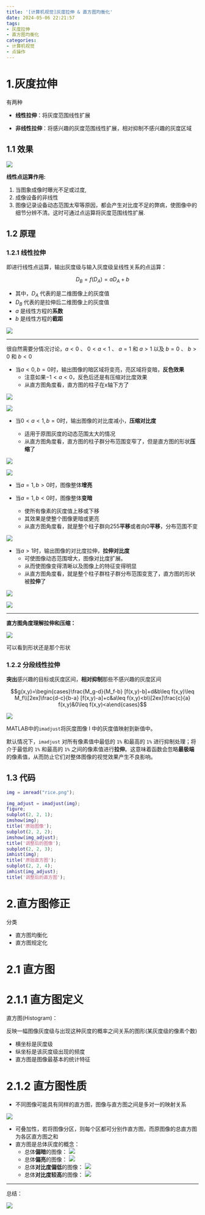 ```yaml
---
title: '[计算机视觉]灰度拉伸 & 直方图均衡化'
date: 2024-05-06 22:21:57
tags:
- 灰度拉伸
- 直方图均衡化
categories: 
- 计算机视觉
- 点操作
---
```


# 1.灰度拉伸

有两种

- **线性拉伸**：将灰度范围线性扩展

- **非线性拉伸**：将感兴趣的灰度范围线性扩展，相对抑制不感兴趣的灰度区域

## 1.1 效果

![](https://cdn.jsdelivr.net/gh/oixel64/imgs/imgs/202405062223406.png)

**线性点运算作用:**

1. 当图象成像时曝光不足或过度,
2. 成像设备的非线性
3. 图像记录设备动态范围太窄等原因，都会产生对比度不足的弊病，使图像中的细节分辨不清。这时可通过点运算将灰度范围线性扩展.

## 1.2 原理

### 1.2.1 线性拉伸

即进行线性点运算，输出灰度级与输入灰度级呈线性关系的点运算：

$$D_B=f(D_A)=aD_A+b$$

- 其中，$D_A$ 代表的是二维图像上的灰度值
- $D_B$ 代表的是拉伸后二维图像上的灰度值
- $a$ 是线性方程的**系数**
- $b$ 是线性方程的**截距**

![](https://cdn.jsdelivr.net/gh/oixel64/imgs/imgs/202405062238834.png)

------------------

很自然需要分情况讨论，$a<0$ 、 $0<a<1$ 、 $a=1$ 和 $a>1$ 以及 $b=0$ 、 $b>0$ 和 $b<0$

- 当$a<0, b=0$时，输出图像的暗区域将变亮，亮区域将变暗，**反色效果**
  - 注意如果$-1<a<0$，反色后还是有压缩对比度效果
  - 从直方图角度看，直方图的柱子在x轴下方了

![](https://cdn.jsdelivr.net/gh/oixel64/imgs/imgs/202405062318235.png)

![](https://cdn.jsdelivr.net/gh/oixel64/imgs/imgs/202405062317275.png)

- 当$0<a<1, b=0$时，输出图像的对比度减小，**压缩对比度**

  - 适用于原图灰度的动态范围太大的情况
  - 从直方图角度看，直方图的柱子群分布范围变窄了，但是直方图的形状**压缩**了

![](https://cdn.jsdelivr.net/gh/oixel64/imgs/imgs/202405062302707.png)

![](https://cdn.jsdelivr.net/gh/oixel64/imgs/imgs/202405062306112.png)

- 当$a=1, b>0$时，图像整体**增亮**
- 当$a=1, b<0$时，图像整体**变暗**

  - 使所有像素的灰度值上移或下移
  - 其效果是使整个图像更暗或更亮
  - 从直方图角度看，就是整个柱子群向255**平移**或者向0**平移**，分布范围不变

![](https://cdn.jsdelivr.net/gh/oixel64/imgs/imgs/202405062320395.png)

- 当$a>1$时，输出图像的对比度拉伸，**拉伸对比度**
  - 可使图像动态范围增大，图像对比度扩展。
  - 从而使图像变得清晰以及图像上的特征变得明显
  - 从直方图角度看，就是整个柱子群柱子群分布范围变宽了，直方图的形状被**拉伸**了

![](https://cdn.jsdelivr.net/gh/oixel64/imgs/imgs/202405062307636.png)

![](https://cdn.jsdelivr.net/gh/oixel64/imgs/imgs/202405062307201.png)

---------------------------------------------

**直方图角度理解拉伸和压缩：**

![](https://cdn.jsdelivr.net/gh/oixel64/imgs/imgs/202405070012044.png)

可以看到形状还是那个形状

### 1.2.2 分段线性拉伸

**突出**感兴趣的目标或灰度区间，**相对抑制**那些不感兴趣的灰度区间

$$g(x,y)=\begin{cases}\frac{M_g-d}{M_f-b} [f(x,y)-b]+d&b\leq f(x,y)\leq M_f\\[2ex]\frac{d-c}{b-a} [f(x,y)-a]+c&a\leq f(x,y)<b\\[2ex]\frac{c}{a} f(x,y)&0\leq f(x,y)<a\end{cases}$$

![](https://cdn.jsdelivr.net/gh/oixel64/imgs/imgs/202405081558582.png)

MATLAB中的`imadjust`将灰度图像 I 中的灰度值映射到新值中。

默认情况下，`imadjust` 对所有像素值中最低的 `1%` 和最高的 `1%` 进行抑制处理；将介于最低的 `1%` 和最高的 `1%` 之间的像素值进行**拉伸**。这意味着函数会忽略**最极端**的像素值，从而防止它们对整体图像的视觉效果产生不良影响。

## 1.3 代码

```matlab
img = imread("rice.png");

img_adjust = imadjust(img);
figure;
subplot(2, 2, 1);
imshow(img);
title('原始图像');
subplot(2, 2, 2);
imshow(img_adjust);
title('调整后的图像');
subplot(2, 2, 3);
imhist(img);
title('原始直方图');
subplot(2, 2, 4);
imhist(img_adjust);
title('调整后的直方图');
```

# 2.直方图修正

分类
- 直方图均衡化
- 直方图规定化

# 2.1 直方图

# 2.1.1 直方图定义

直方图(Histogram)：

反映一幅图像灰度级与出现这种灰度的概率之间关系的图形(某灰度级的像素个数)

- 横坐标是灰度级
- 纵坐标是该灰度级出现的频度
- 直方图是图像最基本的统计特征

# 2.1.2 直方图性质

- 不同图像可能具有同样的直方图，图像与直方图之间是多对一的映射关系

![](https://cdn.jsdelivr.net/gh/oixel64/imgs/imgs/202405081610996.png)

- 可叠加性，若将图像分区，则每个区都可分别作直方图，而原图像的总直方图为各区直方图之和
- 直方图是总体灰度的概念：
  - 总体**偏暗**的图像：
![](https://cdn.jsdelivr.net/gh/oixel64/imgs/imgs/202405081612759.png)
  - 总体**偏亮**的图像：
![](https://cdn.jsdelivr.net/gh/oixel64/imgs/imgs/202405081612295.png)
  - 总体**对比度偏低**的图像：
![](https://cdn.jsdelivr.net/gh/oixel64/imgs/imgs/202405081613682.png)
  - 总体**对比度较高**的图像：
![](https://cdn.jsdelivr.net/gh/oixel64/imgs/imgs/202405081613508.png)

--------------

总结：

![](https://cdn.jsdelivr.net/gh/oixel64/imgs/imgs/202405081614954.png)

